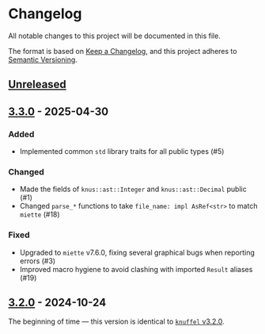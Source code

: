 # Changelog

All notable changes to this project will be documented in this file.

The format is based on [Keep a Changelog](https://keepachangelog.com/en/1.1.0/), and this project adheres to [Semantic Versioning](https://semver.org/spec/v2.0.0.html).

## [Unreleased]

## [3.3.0] - 2025-04-30

### Added

- Implemented common `std` library traits for all public types (#5)

### Changed

- Made the fields of `knus::ast::Integer` and `knus::ast::Decimal` public (#1)
- Changed `parse_*` functions to take `file_name: impl AsRef<str>` to match `miette` (#18)

### Fixed
- Upgraded to `miette` v7.6.0, fixing several graphical bugs when reporting errors (#3)
- Improved macro hygiene to avoid clashing with imported `Result` aliases (#19)

## [3.2.0] - 2024-10-24

The beginning of time — this version is identical to [`knuffel` v3.2.0](https://crates.io/crates/knuffel/3.2.0).

[unreleased]: https://github.com/TheLostLambda/knus/compare/v3.3.0...HEAD
[3.3.0]: https://github.com/TheLostLambda/knus/compare/v3.2.0...v3.3.0
[3.2.0]: https://github.com/TheLostLambda/knus/releases/tag/v3.2.0
